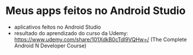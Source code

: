 # Meus apps feitos no Android Studio
- aplicativos feitos no Android Studio
- resultado do aprendizado do curso da Udemy: https://www.udemy.com/share/101XdkB0cTdl9VQHw=/ (The Complete Android N Developer Course)

